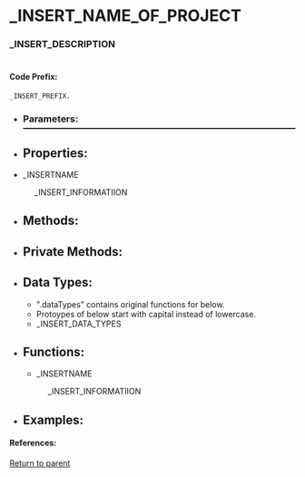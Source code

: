 # <a name="title"/> _INSERT_NAME_OF_PROJECT
### <a name="description"/> _INSERT_DESCRIPTION
#

#### <a name="codeprefix"/> Code Prefix:
    _INSERT_PREFIX.  
	
* <a name="parameters"/> <h3> Parameters: </h3> <hr style="height:2px;border:none;margin-top: -10px;">

* <a name="properties"/> <h2> Properties: </h2>

* <a name="_INSERTNAME"/> _INSERTNAME <p style="padding-left: 20px;"> _INSERT_INFORMATIION </p>

* <a name="methods"/> <h2> Methods: </h2>

* <a name="privatemethods"/> <h2> Private Methods: </h2>

* <a name="datatypes"/> <h2> Data Types: </h2>

	* ".dataTypes" contains original functions for below.
	* Protoypes of below start with capital instead of lowercase.
	* _INSERT_DATA_TYPES

* <a name="functions"/> <h2> Functions: </h2>

	* <a name="_INSERTNAME"/> _INSERTNAME <p style="padding-left: 20px;"> _INSERT_INFORMATIION </p>

* <a name="examples"/> <h2> Examples: </h2>

#### References: 
  
[Return to parent](/README.md)